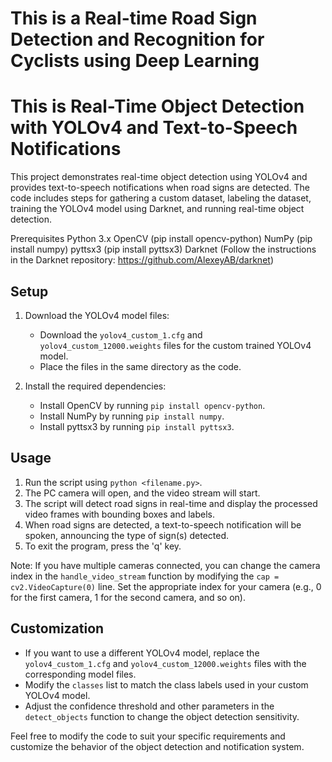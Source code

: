 # This is a Real-time Road Sign Detection and Recognition for Cyclists using Deep Learning

# This is Real-Time Object Detection with YOLOv4 and Text-to-Speech Notifications


This project demonstrates real-time object detection using YOLOv4 and provides text-to-speech notifications when road signs are detected. The code includes steps for gathering a custom dataset, labeling the dataset, training the YOLOv4 model using Darknet, and running real-time object detection.

Prerequisites
Python 3.x
OpenCV (pip install opencv-python)
NumPy (pip install numpy)
pyttsx3 (pip install pyttsx3)
Darknet (Follow the instructions in the Darknet repository: https://github.com/AlexeyAB/darknet)

## Setup

1. Download the YOLOv4 model files:
   - Download the `yolov4_custom_1.cfg` and `yolov4_custom_12000.weights` files for the custom trained YOLOv4 model.
   - Place the files in the same directory as the code.

2. Install the required dependencies:
   - Install OpenCV by running `pip install opencv-python`.
   - Install NumPy by running `pip install numpy`.
   - Install pyttsx3 by running `pip install pyttsx3`.

## Usage

1. Run the script using `python <filename.py>`.
2. The PC camera will open, and the video stream will start.
3. The script will detect road signs in real-time and display the processed video frames with bounding boxes and labels.
4. When road signs are detected, a text-to-speech notification will be spoken, announcing the type of sign(s) detected.
5. To exit the program, press the 'q' key.

Note: If you have multiple cameras connected, you can change the camera index in the `handle_video_stream` function by modifying the `cap = cv2.VideoCapture(0)` line. Set the appropriate index for your camera (e.g., 0 for the first camera, 1 for the second camera, and so on).

## Customization

- If you want to use a different YOLOv4 model, replace the `yolov4_custom_1.cfg` and `yolov4_custom_12000.weights` files with the corresponding model files.
- Modify the `classes` list to match the class labels used in your custom YOLOv4 model.
- Adjust the confidence threshold and other parameters in the `detect_objects` function to change the object detection sensitivity.

Feel free to modify the code to suit your specific requirements and customize the behavior of the object detection and notification system.